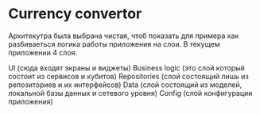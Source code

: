 # Currency convertor

Архитекутра была выбрана чистая, чтоб показать для примера как разбиваеться логика работы приложения на слои.
В текущем приложении 4 слоя:

UI (сюда входят экраны и виджеты)
Business logic (это слой который состоит из сервисов и кубитов)
Repositories (слой состоящий лишь из репозиториев и их интерфейсов)
Data (слой состоящий из моделей, локальной базы данных и сетевого уровня)
Config (слой конфигурации приложения)
